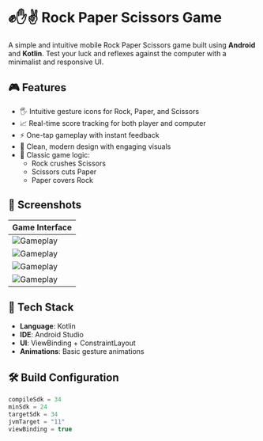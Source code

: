 # ✊✋✌️ Rock Paper Scissors Game

A simple and intuitive mobile Rock Paper Scissors game built using **Android** and **Kotlin**. Test your luck and reflexes against the computer with a minimalist and responsive UI.

## 🎮 Features

- 🖐️ Intuitive gesture icons for Rock, Paper, and Scissors
- 📈 Real-time score tracking for both player and computer
- ⚡ One-tap gameplay with instant feedback
- 🎨 Clean, modern design with engaging visuals
- 🧠 Classic game logic:
    - Rock crushes Scissors
    - Scissors cuts Paper
    - Paper covers Rock

## 📸 Screenshots

| Game Interface                                       |
|------------------------------------------------------|
| ![Gameplay](StartPage.png) |
| ![Gameplay](ComputerWon.png) |
| ![Gameplay](PlayerWon.png) |
| ![Gameplay](draw.png) |

## 🔧 Tech Stack

- **Language**: Kotlin
- **IDE**: Android Studio
- **UI**: ViewBinding + ConstraintLayout
- **Animations**: Basic gesture animations

## 🛠️ Build Configuration

```groovy
compileSdk = 34
minSdk = 24
targetSdk = 34
jvmTarget = "11"
viewBinding = true

